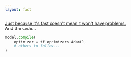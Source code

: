 ```yaml
---
layout: fact
---
```


<Congratz
  achievement="knowing your second optimizer"
  message="Adam"
  secondary="⚠ Just remember the best optimizer is the one that the one that can traverse the loss of your problem pretty well."
  compact
/>

<div class="text-gray-500 italic">
  <a href="https://towardsdatascience.com/adam-latest-trends-in-deep-learning-optimization-6be9a291375c"
  >
    Just because it's fast doesn't mean it won't have problems.
  </a>
</div>

<div class="mt-16 font-bold">And the code...</div>

```py
model.compile(
    optimizer = tf.optimizers.Adam(),
    # others to follow...
)
```

<style>
  .shiki-container {
    text-align: left;
    width: 50%;
    margin-left: auto;
    margin-right: auto;
  }
</style>